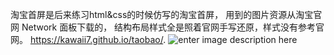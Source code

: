 淘宝首屏是后来练习html&css的时候仿写的淘宝首屏， 用到的图片资源从淘宝官网 Network 面板下载的， 结构布局样式全是照着官网手写还原，样式没有参考官网。
https://kawaii7.github.io/taobao/.
![enter image description here](https://github.com/kawaii7/taobao/blob/master/images/%E6%B7%98%E5%AE%9D%E9%A6%96%E5%B1%8F.jpg)
